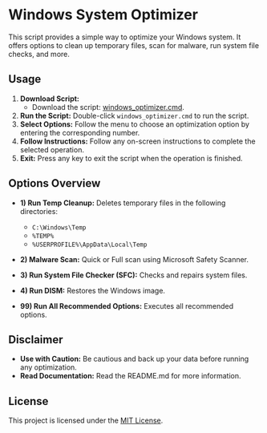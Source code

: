 # Windows System Optimizer

This script provides a simple way to optimize your Windows system. It offers options to clean up temporary files, scan for malware, run system file checks, and more.

## Usage

1. **Download Script:** 
   - Download the script: [windows_optimizer.cmd](windows_optimizer.cmd).
2. **Run the Script:** Double-click `windows_optimizer.cmd` to run the script.
3. **Select Options:** Follow the menu to choose an optimization option by entering the corresponding number.
4. **Follow Instructions:** Follow any on-screen instructions to complete the selected operation.
5. **Exit:** Press any key to exit the script when the operation is finished.

## Options Overview

- **1) Run Temp Cleanup:** Deletes temporary files in the following directories:
  - `C:\Windows\Temp`
  - `%TEMP%`
  - `%USERPROFILE%\AppData\Local\Temp`

- **2) Malware Scan:** Quick or Full scan using Microsoft Safety Scanner.
- **3) Run System File Checker (SFC):** Checks and repairs system files.
- **4) Run DISM:** Restores the Windows image.
- **99) Run All Recommended Options:** Executes all recommended options.

## Disclaimer

- **Use with Caution:** Be cautious and back up your data before running any optimization.
- **Read Documentation:** Read the README.md for more information.

## License

This project is licensed under the [MIT License](LICENSE).
